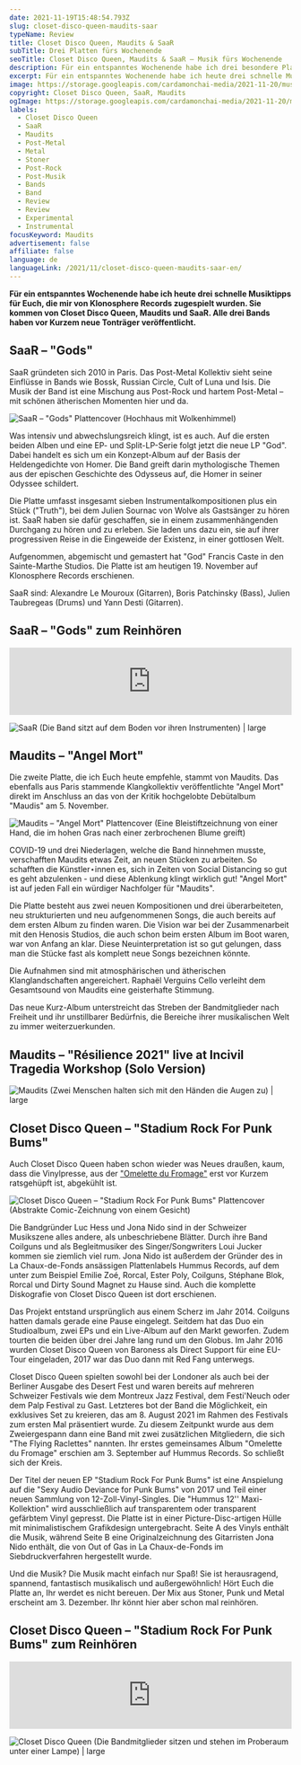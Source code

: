 ```yaml
---
date: 2021-11-19T15:48:54.793Z
slug: closet-disco-queen-maudits-saar
typeName: Review
title: Closet Disco Queen, Maudits & SaaR
subTitle: Drei Platten fürs Wochenende
seoTitle: Closet Disco Queen, Maudits & SaaR – Musik fürs Wochenende
description: Für ein entspanntes Wochenende habe ich drei besondere Platten ausgesucht. Sie kommen von Closet Disco Queen, Maudits und SaaR. Alle drei Bands haben vor Kurzem neue Tonträger veröffentlicht.
excerpt: Für ein entspanntes Wochenende habe ich heute drei schnelle Musiktipps für Euch, die mir von Klonosphere Records zugespielt wurden. Sie kommen von Closet Disco Queen, Maudits und SaaR. Alle drei Bands haben vor Kurzem neue Tonträger veröffentlicht.
image: https://storage.googleapis.com/cardamonchai-media/2021-11-20/musik-wochenende-jpg-imagine-080808_625b52_1024_768/640.webp
copyright: Closet Disco Queen, SaaR, Maudits
ogImage: https://storage.googleapis.com/cardamonchai-media/2021-11-20/musik-wochenende-fb-1-png-imagine-080808_5c5750_1200_628/640.webp
labels:
  - Closet Disco Queen
  - SaaR
  - Maudits
  - Post-Metal
  - Metal
  - Stoner
  - Post-Rock
  - Post-Musik
  - Bands
  - Band
  - Review
  - Review
  - Experimental
  - Instrumental
focusKeyword: Maudits
advertisement: false
affiliate: false
language: de
languageLink: /2021/11/closet-disco-queen-maudits-saar-en/
---
```


**Für ein entspanntes Wochenende habe ich heute drei schnelle Musiktipps für Euch, die mir von Klonosphere Records zugespielt wurden. Sie kommen von Closet Disco Queen, Maudits und SaaR. Alle drei Bands haben vor Kurzem neue Tonträger veröffentlicht.**

## SaaR – "Gods"

SaaR gründeten sich 2010 in Paris. Das Post-Metal Kollektiv sieht seine Einflüsse in Bands wie Bossk, Russian Circle, Cult of Luna und Isis. Die Musik der Band ist eine Mischung aus Post-Rock und hartem Post-Metal – mit schönen ätherischen Momenten hier und da.

![SaaR – "Gods" Plattencover (Hochhaus mit Wolkenhimmel)](https://storage.googleapis.com/cardamonchai-media/2021-11-20/saar-jpeg-imagine-383838_6d6d6d_425_425/640.webp 'SaaR – "Gods"')

Was intensiv und abwechslungsreich klingt, ist es auch. Auf die ersten beiden Alben und eine EP- und Split-LP-Serie folgt jetzt die neue LP "God". Dabei handelt es sich um ein Konzept-Album auf der Basis der Heldengedichte von Homer. Die Band greift darin mythologische Themen aus der epischen Geschichte des Odysseus auf, die Homer in seiner Odyssee schildert.

Die Platte umfasst insgesamt sieben Instrumentalkompositionen plus ein Stück ("Truth"), bei dem Julien Sournac von Wolve als Gastsänger zu hören ist. SaaR haben sie dafür geschaffen, sie in einem zusammenhängenden Durchgang zu hören und zu erleben. Sie laden uns dazu ein, sie auf ihrer progressiven Reise in die Eingeweide der Existenz, in einer gottlosen Welt.

Aufgenommen, abgemischt und gemastert hat "God" Francis Caste in den Sainte-Marthe Studios. Die Platte ist am heutigen 19. November auf Klonosphere Records erschienen.

SaaR sind: Alexandre Le Mouroux (Gitarren), Boris Patchinsky (Bass), Julien Taubregeas (Drums) und Yann Desti (Gitarren).

## SaaR – "Gods" zum Reinhören

<iframe
  style="border: 0; width: 100%; height: 120px;"
  src="https://bandcamp.com/EmbeddedPlayer/album=1943744856/size=large/bgcol=ffffff/linkcol=0687f5/tracklist=false/artwork=small/transparent=true/"
  seamless
>
  <a href="https://saar.bandcamp.com/album/gods-2">GODS by SaaR</a>
</iframe>

![SaaR (Die Band sitzt auf dem Boden vor ihren Instrumenten) | large](https://storage.googleapis.com/cardamonchai-media/2021-11-20/saar-jpg-imagine-b8b898_8f8876_1024_768/640.webp 'SaaR')

## Maudits – "Angel Mort"

Die zweite Platte, die ich Euch heute empfehle, stammt von Maudits. Das ebenfalls aus Paris stammende Klangkollektiv veröffentlichte "Angel Mort" direkt im Anschluss an das von der Kritik hochgelobte Debütalbum "Maudis" am 5. November.

![Maudits – "Angel Mort" Plattencover (Eine Bleistiftzeichnung von einer Hand, die im hohen Gras nach einer zerbrochenen Blume greift)](https://storage.googleapis.com/cardamonchai-media/2021-11-20/maudits-jpeg-imagine-e8e8e8_979797_425_419/640.webp 'Maudits – "Angel Mort"')

COVID-19 und drei Niederlagen, welche die Band hinnehmen musste, verschafften Maudits etwas Zeit, an neuen Stücken zu arbeiten. So schafften die Künstler⋆innen es, sich in Zeiten von Social Distancing so gut es geht abzulenken - und diese Ablenkung klingt wirklich gut! "Angel Mort" ist auf jeden Fall ein würdiger Nachfolger für "Maudits".

Die Platte besteht aus zwei neuen Kompositionen und drei überarbeiteten, neu strukturierten und neu aufgenommenen Songs, die auch bereits auf dem ersten Album zu finden waren. Die Vision war bei der Zusammenarbeit mit den Henosis Studios, die auch schon beim ersten Album im Boot waren, war von Anfang an klar. Diese Neuinterpretation ist so gut gelungen, dass man die Stücke fast als komplett neue Songs bezeichnen könnte.

Die Aufnahmen sind mit atmosphärischen und ätherischen Klanglandschaften angereichert. Raphaël Verguins Cello verleiht dem Gesamtsound von Maudits eine geisterhafte Stimmung.

Das neue Kurz-Album unterstreicht das Streben der Bandmitglieder nach Freiheit und ihr unstillbarer Bedürfnis, die Bereiche ihrer musikalischen Welt zu immer weiterzuerkunden.

## Maudits – "Résilience 2021" live at Incivil Tragedia Workshop (Solo Version)

<YouTube id="0T4ojBcJqVU" />

![Maudits (Zwei Menschen halten sich mit den Händen die Augen zu) | large](https://storage.googleapis.com/cardamonchai-media/2021-11-20/maudits-jpg-imagine-080808_331f0c_1024_768/640.webp 'Maudits')

## Closet Disco Queen – "Stadium Rock For Punk Bums"

Auch Closet Disco Queen haben schon wieder was Neues draußen, kaum, dass die Vinylpresse, aus der ["Omelette du Fromage"](/2021/08/closet-disco-queen-the-flying-raclettes-omelette-du-fromage/) erst vor Kurzem ratsgehüpft ist, abgekühlt ist.

![Closet Disco Queen – "Stadium Rock For Punk Bums" Plattencover (Abstrakte Comic-Zeichnung von einem Gesicht)](https://storage.googleapis.com/cardamonchai-media/2021-11-20/closet-disco-queen-jpeg-imagine-f8f8f8_c9c6c2_425_425/640.webp 'Closet Disco Queen – "Stadium Rock For Punk Bums"')

Die Bandgründer Luc Hess und Jona Nido sind in der Schweizer Musikszene alles andere, als unbeschriebene Blätter. Durch ihre Band Coilguns und als Begleitmusiker des Singer/Songwriters Loui Jucker kommen sie ziemlich viel rum. Jona Nido ist außerdem der Gründer des in La Chaux-de-Fonds ansässigen Plattenlabels Hummus Records, auf dem unter zum Beispiel Emilie Zoé, Rorcal, Ester Poly, Coilguns, Stéphane Blok, Rorcal und Dirty Sound Magnet zu Hause sind. Auch die komplette Diskografie von Closet Disco Queen ist dort erschienen.

Das Projekt entstand ursprünglich aus einem Scherz im Jahr 2014. Coilguns hatten damals gerade eine Pause eingelegt. Seitdem hat das Duo ein Studioalbum, zwei EPs und ein Live-Album auf den Markt geworfen. Zudem tourten die beiden über drei Jahre lang rund um den Globus. Im Jahr 2016 wurden Closet Disco Queen von Baroness als Direct Support für eine EU-Tour eingeladen, 2017 war das Duo dann mit Red Fang unterwegs.

Closet Disco Queen spielten sowohl bei der Londoner als auch bei der Berliner Ausgabe des Desert Fest und waren bereits auf mehreren Schweizer Festivals wie dem Montreux Jazz Festival, dem Festi'Neuch oder dem Palp Festival zu Gast. Letzteres bot der Band die Möglichkeit, ein exklusives Set zu kreieren, das am 8. August 2021 im Rahmen des Festivals zum ersten Mal präsentiert wurde. Zu diesem Zeitpunkt wurde aus dem Zweiergespann dann eine Band mit zwei zusätzlichen Mitgliedern, die sich "The Flying Raclettes" nannten. Ihr erstes gemeinsames Album "Omelette du Fromage" erschien am 3. September auf Hummus Records. So schließt sich der Kreis.

Der Titel der neuen EP "Stadium Rock For Punk Bums" ist eine Anspielung auf die "Sexy Audio Deviance for Punk Bums" von 2017 und Teil einer neuen Sammlung von 12-Zoll-Vinyl-Singles. Die "Hummus 12'' Maxi-Kollektion" wird ausschließlich auf transparentem oder transparent gefärbtem Vinyl gepresst. Die Platte ist in einer Picture-Disc-artigen Hülle mit minimalistischem Grafikdesign untergebracht. Seite A des Vinyls enthält die Musik, während Seite B eine Originalzeichnung des Gitarristen Jona Nido enthält, die von Out of Gas in La Chaux-de-Fonds im Siebdruckverfahren hergestellt wurde.

Und die Musik? Die Musik macht einfach nur Spaß! Sie ist herausragend, spannend, fantastisch musikalisch und außergewöhnlich! Hört Euch die Platte an, Ihr werdet es nicht bereuen. Der Mix aus Stoner, Punk und Metal erscheint am 3. Dezember. Ihr könnt hier aber schon mal reinhören.

## Closet Disco Queen – "Stadium Rock For Punk Bums" zum Reinhören

<iframe
  style="border: 0; width: 100%; height: 120px;"
  src="https://bandcamp.com/EmbeddedPlayer/album=158460481/size=large/bgcol=ffffff/linkcol=5c9b72/tracklist=false/artwork=small/transparent=true/"
  seamless
>
  <a href="https://closetdiscoqueen.bandcamp.com/album/stadium-rock-for-punk-bums">
    Stadium Rock for Punk Bums by Closet Disco Queen
  </a>
</iframe>

![Closet Disco Queen (Die Bandmitglieder sitzen und stehen im Proberaum unter einer Lampe) | large](https://storage.googleapis.com/cardamonchai-media/2021-11-20/closet-disco-jpg-imagine-080808_000000_1024_768/640.webp 'Closet Disco Queen')
